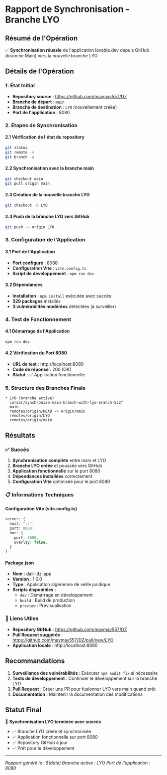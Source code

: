 # Rapport de Synchronisation - Branche LYO

## Résumé de l'Opération

✅ **Synchronisation réussie** de l'application lovable.dev depuis GitHub (branche Main) vers la nouvelle branche LYO

## Détails de l'Opération

### 1. État Initial
- **Repository source** : https://github.com/maymay557/DZ
- **Branche de départ** : `main`
- **Branche de destination** : `LYO` (nouvellement créée)
- **Port de l'application** : 8080

### 2. Étapes de Synchronisation

#### 2.1 Vérification de l'état du repository
```bash
git status
git remote -v
git branch -a
```

#### 2.2 Synchronisation avec la branche main
```bash
git checkout main
git pull origin main
```

#### 2.3 Création de la nouvelle branche LYO
```bash
git checkout -b LYO
```

#### 2.4 Push de la branche LYO vers GitHub
```bash
git push -u origin LYO
```

### 3. Configuration de l'Application

#### 3.1 Port de l'Application
- **Port configuré** : 8080
- **Configuration Vite** : `vite.config.ts`
- **Script de développement** : `npm run dev`

#### 3.2 Dépendances
- **Installation** : `npm install` exécutée avec succès
- **529 packages** installés
- **3 vulnérabilités modérées** détectées (à surveiller)

### 4. Test de Fonctionnement

#### 4.1 Démarrage de l'Application
```bash
npm run dev
```

#### 4.2 Vérification du Port 8080
- **URL de test** : http://localhost:8080
- **Code de réponse** : 200 (OK)
- **Statut** : ✅ Application fonctionnelle

### 5. Structure des Branches Finale

```
* LYO (branche active)
  cursor/synchronize-main-branch-with-lyo-branch-532f
  main
  remotes/origin/HEAD -> origin/main
  remotes/origin/LYO
  remotes/origin/main
```

## Résultats

### ✅ Succès
1. **Synchronisation complète** entre main et LYO
2. **Branche LYO créée** et poussée vers GitHub
3. **Application fonctionnelle** sur le port 8080
4. **Dépendances installées** correctement
5. **Configuration Vite** optimisée pour le port 8080

### 📋 Informations Techniques

#### Configuration Vite (vite.config.ts)
```typescript
server: {
  host: "::",
  port: 8080,
  hmr: {
    port: 8080,
    overlay: false,
  }
}
```

#### Package.json
- **Nom** : dalil-dz-app
- **Version** : 1.0.0
- **Type** : Application algérienne de veille juridique
- **Scripts disponibles** :
  - `dev` : Démarrage en développement
  - `build` : Build de production
  - `preview` : Prévisualisation

### 🔗 Liens Utiles

- **Repository GitHub** : https://github.com/maymay557/DZ
- **Pull Request suggérée** : https://github.com/maymay557/DZ/pull/new/LYO
- **Application locale** : http://localhost:8080

## Recommandations

1. **Surveillance des vulnérabilités** : Exécuter `npm audit fix` si nécessaire
2. **Tests de développement** : Continuer le développement sur la branche LYO
3. **Pull Request** : Créer une PR pour fusionner LYO vers main quand prêt
4. **Documentation** : Maintenir la documentation des modifications

## Statut Final

🎉 **Synchronisation LYO terminée avec succès**

- ✅ Branche LYO créée et synchronisée
- ✅ Application fonctionnelle sur port 8080
- ✅ Repository GitHub à jour
- ✅ Prêt pour le développement

---
*Rapport généré le : $(date)*
*Branche active : LYO*
*Port de l'application : 8080*